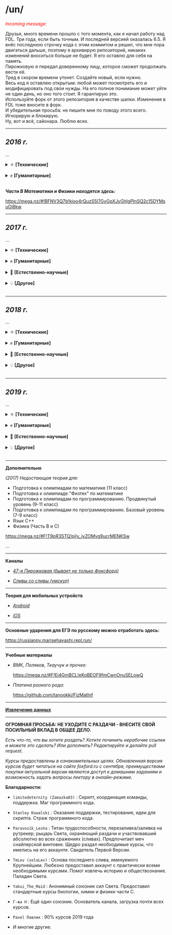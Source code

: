 ﻿# /un/

<p style="color:red"><i>Incoming message</i>:</p> Друзья, много времени прошло с того момента, как я начал работу над FDL. Три года, если быть точным. И последней версией оказалась 6.5. Я внёс последнюю строчку кода с этим коммитом и решил, что мне пора двигаться дальше, поэтому я архивирую репозиторий, никаких изменений вноситься больше не будет. Я его оставлю для себя на память. <br>
Пирожковую я передал доверенному лицу, которое сможет продолжать вести её. <br>
Тред в скором времени утонет. Создайте новый, если нужно. <br>
Весь код я оставляю открытым: любой может посмотреть его и модифицировать под свои нужды. На его полное понимание может уйти не один день, но оно того стоит. Я гарантирую это. <br>
Используйте форк от этого репозитория в качестве шапки. Изменения в FDL тоже вносите в форк.<br>
И убедительная просьба: не пишите мне по поводу этого всего. Игнорирую и блокирую. <br>
Ну, вот и всё, сайонара. Люблю всех.

---

## **_2016 г._**

...

<details>
<summary>⚛️ <b>[Технические]</b></summary>

- [Математика. Подготовка к ЕГЭ. Часть С](https://rutracker.org/forum/viewtopic.php?t=5257235)

- [Физика. Подготовка к ЕГЭ. Часть С](https://rutracker.org/forum/viewtopic.php?t=5257249)

- [Информатика. Экспресс-подготовка к ЕГЭ](https://rutracker.org/forum/viewtopic.php?t=5257220)

- [Алгебра. 10 класс](https://rutracker.org/forum/viewtopic.php?t=5427254)

- [Геометрия. 10 класс](https://rutracker.org/forum/viewtopic.php?t=5429370)

</details>
<br>
<details>
<summary>✊ <b>[Гуманитарные]</b></summary>

- [Русский Язык. Подготовка к ЕГЭ. Сочинение](https://rutracker.org/forum/viewtopic.php?t=5257263)

- [Экспресс-курс. Учи английский легко.](https://cloud.mail.ru/public/6og2/YZeFbTwYT/)

</details>
<br>

**_Части B Математики и Физики находятся здесь:_**

https://mega.nz/#!BFNV3Q7b!kioo4rQuzS5l7GyGpXJyGhlgPlnSQ2c15DYMsuOi8kw

---

## **_2017 г._**

...

<details>
<summary>⚛️ <b>[Технические]</b></summary>

- [Подготовка к ОГЭ. Физика](https://rutracker.org/forum/viewtopic.php?t=5446633)

- [Подготовка к олимпиадам. Математика. 9 класс](https://rutracker.org/forum/viewtopic.php?t=5446632)

- [Экспресс-подготовка к ОГЭ. Физика](https://rutracker.org/forum/viewtopic.php?t=5446621)

- [Подготовка к ОГЭ. Математика](https://rutracker.org/forum/viewtopic.php?t=5446635)

- [Экспресс-подготовка к ОГЭ. Математика](https://rutracker.org/forum/viewtopic.php?t=5446623)

- [Углубленный курс. Алгебра](https://rutracker.org/forum/viewtopic.php?t=5446627)

- [Углубленный курс. Геометрия](https://rutracker.org/forum/viewtopic.php?t=5446626)

- [Подготовка к олимпиадам "Физтех" по математике](https://rutracker.org/forum/viewtopic.php?t=5418196)

- [Подготовка к олимпиадам "Физтех" по физике](https://rutracker.org/forum/viewtopic.php?t=5441240)

- [Подготовка к олимпиадам по математике](https://rutracker.org/forum/viewtopic.php?t=5418108)

- [Подготовка к олимпиадам по физике](https://rutracker.org/forum/viewtopic.php?t=5442687)

- [Программирование (9-11 классы). Подготовка к олимпиадам, базовый уровень](https://rutracker.org/forum/viewtopic.php?t=5444437)

- [Программирование (9-11 классы). Подготовка к олимпиадам, продвинутый уровень](https://rutracker.org/forum/viewtopic.php?t=5417314)

- [Математика. Подготовка к ЕГЭ / Часть С](https://rutracker.org/forum/viewtopic.php?t=5417886)

- [Математика. Экспресс-подготовка к ЕГЭ / Часть С](https://rutracker.org/forum/viewtopic.php?t=5444510)

- [Математика. Экспресс-подготовка к ЕГЭ / Часть B](https://rutracker.org/forum/viewtopic.php?t=5444960)

- [Физика. Экспресс-подготовка к ЕГЭ / Часть С](https://rutracker.org/forum/viewtopic.php?t=5444953)

- [Физика. Экспресс-подготовка к ЕГЭ / Часть B](https://rutracker.org/forum/viewtopic.php?t=5444954)

- [Информатика. Подготовка к ЕГЭ](https://rutracker.org/forum/viewtopic.php?t=5417807)

- [Изучение языков С и С++ / Язык С++](https://rutracker.org/forum/viewtopic.php?t=5417828)

- [Web-программирование](https://rutracker.org/forum/viewtopic.php?t=5418437)

- [Программирование на языке Python](https://rutracker.org/forum/viewtopic.php?t=5444423)

</details>
<br>
<details>
<summary>✊ <b>[Гуманитарные]</b></summary>

- [Подготовка к ОГЭ. Обществознание](https://rutracker.org/forum/viewtopic.php?t=5446634)

- [Подготовка к олимпиадам. Обществознание](https://rutracker.org/forum/viewtopic.php?t=5446630)

- [Русский язык. Подготовка к ЕГЭ. Часть 1](https://rutracker.org/forum/viewtopic.php?t=5444409)

- [Русский язык. Экспресс-подготовка к ЕГЭ. Часть 1](https://rutracker.org/forum/viewtopic.php?t=5444957)

- [Русский язык. Сочинение. Экспресс-подготовка к ЕГЭ](https://rutracker.org/forum/viewtopic.php?t=5444449)

- [Английский язык. Подготовка к ЕГЭ](https://rutracker.org/forum/viewtopic.php?t=5444419)

- [Английский язык. Экспресс-подготовка к ЕГЭ](https://rutracker.org/forum/viewtopic.php?t=5444434)

- [Стань сильнее. Pre-Intermediate (A2-B1)](https://rutracker.org/forum/viewtopic.php?t=5444412)

- [Обществознание. Экспресс-подготовка к ЕГЭ](https://rutracker.org/forum/viewtopic.php?t=5444307)

- [Обществознание. Подготовка к ЕГЭ](https://rutracker.org/forum/viewtopic.php?t=5444303)

- [Обществознание. Подготовка к олимпиадам](https://mega.nz/#F!Vv4AmCpS!ClUpGarpD8yXyrx1MEoeLQ)

- [История. Подготовка к ЕГЭ](https://mega.nz/#F!NyxmnDzT!x9kTW9VsdY28oCT4KvNBBA)

</details>
<br>
<details>
<summary>🔬 <b>[Естественно-научные]</b></summary>

- [Биология. Подготовка к ЕГЭ](https://rutracker.org/forum/viewtopic.php?t=5438805)

- [Биология. Экспресс-подготовка к ЕГЭ](https://rutracker.org/forum/viewtopic.php?t=5444414)

- [Биология. Подготовка к олимпиадам](https://rutracker.org/forum/viewtopic.php?t=5445005)

- [Химия. Подготовка к ЕГЭ](https://rutracker.org/forum/viewtopic.php?t=5441118)

- [Химия. Подоготовка к олимпиадам](https://rutracker.org/forum/viewtopic.php?t=5444426)

- [Химия. Экспресс-подготовка к ЕГЭ](https://rutracker.org/forum/viewtopic.php?t=5444500)

</details>
<br>
<details>
<summary>💡 <b>[Другое]</b></summary>

- [Словесность. Работа с информацией](https://rutracker.org/forum/viewtopic.php?t=5446832)

- -

</details>
<br>

---

## **_2018 г._**

...

<details>
<summary>⚛️ <b>[Технические]</b></summary>

- [Подготовка к ОГЭ. Математика. 9 класс](https://cloud.mail.ru/public/95XE/g3e1XZCrE)

- Подготовка к олимпиадам. Математика. 9 класс:

  - [Видео](https://mega.nz/#F!br4g1CRb!Yi_hw2wmK4BPe7fXCQmA4Q)
  - [Д/З](https://yadi.sk/d/dNIoDTyW3ajwh7)

- [Подготовка к ОГЭ. Физика. 9 класс](https://mega.nz/#F!qfxHUA7I!vV1DaKK0-tUVxo4ocBBA3A)

- [Геометрия. Углубленный уровень. 10 класс](https://yadi.sk/d/-Rv0BQU-3aYjgM)

- Подготовка к ЕГЭ. Математика. 10 класс:

  - [Видео](https://mega.nz/#F!vagE3aCa!i20C7ttAZavCPhe4SAfqeg)
  - [Д/З](https://yadi.sk/d/Ij3LuPWs3aUjTn)

- Подготовка к ЕГЭ. Математика. C-часть:

  - [Презентации](https://mega.nz/#F!HXgwTLzQ!5VgTKJvGKh_3VxfNctx9HQ)
  - [Видео](https://mega.nz/#F!Ln40BSpa!ciyrGIRZhD6vsn-x0EMUUA)
  - [Д/З](https://yadi.sk/d/ll2e8ATk3a3xPB)

- Экспресс-подготовка к ЕГЭ. Математика. В-часть.

- Экспресс-подготовка к ЕГЭ. Математика. С-часть.

- Физика. Подготовка к ЕГЭ. С-часть:

  - [Презентации](https://mega.nz/#F!bOp2FbrJ!eR7EbmgcBX82xEVJZpY4QA)
  - [Видео](https://mega.nz/#F!vrhllCKB!Mo5ebF8JJGsULfJgu3f9Lg)
  - [Д/З](https://mega.nz/#F!nWJAHQDI!mjP9Z_C7LuSTgkZW0Nm-0w)

- [Физика. Экспресс-подготовка к ЕГЭ. С-часть](https://yadi.sk/d/JCp76aCp3aVxHd)

- [Физика. Экспресс-подготовка к ЕГЭ. В-часть](https://yadi.sk/d/jlvSYm5t3aVhqQ)

- [Математика. Подготовка к олимпиаде Физтех](https://yadi.sk/d/PFwGVYZn3aWX9x)

- Курс подготовки к олимпиадам «Ломоносов», ОММО, ПВГ по математике:

  - [Теория](https://cloud.mail.ru/public/26aB/YRvzhyJe1)
  - [Видео](https://mega.nz/#F!ezxWSCaL!3XPe3dRspzkoL74uVz_tLg)

- Физика. Подготовка к олимпиаде Физтех:

  - [Видео](https://mega.nz/#F!XWBAHQLZ!bFdDHnqx1uUq0h7gLxdfxw)
  - [Д/З](https://yadi.sk/d/h7kaU9Mj3a5fGa)

- Физика. Подготовка к олимпиадам. 10 класс:

  - [Видео](https://mega.nz/#F!nvhniQxD!5p07SQGsfjOGsZ0T-A2u1w)
  - [Д/З](https://yadi.sk/d/BzMMJBXl3aNgiv)

- [Физика. Подготовка к олимпиадам. 9 класс](https://yadi.sk/d/DNN651RR3aC5Qa)

- [Физика. Подготовка к олимпиадам. 8 класс](https://yadi.sk/d/eum01uh1tzdlcw)

- Информатика. Подготовка к ЕГЭ.

- [Информатика. Подготовка к олимпиадам](https://mega.nz/#F!zS431KpL!9J9wwxYsf49aw5Jbd-Py4Q)

- Мини-курс по математике "Векторный метод в пространстве"

- Мини-курс по математике "Логарифм и экспонента"

- [Мини-курс по математике "Теория вероятностей"](https://cloud.mail.ru/public/99iR/ydhDPcVQm)

- [Мини-курс по математике "Сравнения по модулю"](https://cloud.mail.ru/public/4qPd/N65dNQCNP)

- [Интенсивный курс по математике "Задачи с параметрами на ЕГЭ"](https://yadi.sk/d/Ban_jjxM3WbeQY)

- [Интенсивный курс по математике "Задачи по теории чисел на ЕГЭ"](https://yadi.sk/d/LfusFOrL3WbkxS)

- Мини-курс по физике "Магнетизм и электромагнитная индукция":

  - [Видео](https://yadi.sk/d/qTfLE88L3WYDwV)
  - [Д/З](https://mega.nz/#F!Di5HWB5C!6qxfCkgSms6ulB-EzThz7w)

- Мини-курс по физике "Метод потенциалов":

  - [Видео](https://cloud.mail.ru/public/9ksB/xhg2QYGsx)
  - [Д/З](https://yadi.sk/d/2pezugnf3aXrUR)

- [Мини-курс по физике "Олимпиадная механика"](https://cloud.mail.ru/public/2Eu5/zkaih3SBm)

- [Мини-курс по физике "Эксперементальный практикум по гидростатике"](https://cloud.mail.ru/public/F8Pi/TuJj8LMxm)

- [Мини-курс по физике "Эксперементальный практикум по тепловым и электрическим явлениям"](https://cloud.mail.ru/public/5vvV/qWLiAi5kx)

- Мини-курс по физике "Разные подходы к решению задач по гидростатике":

  - [Видео](https://cloud.mail.ru/public/JZCp/p3eiaBapy)
  - [Д/З](https://yadi.sk/d/oWVeHXOp3aXrUh)

- [Курс по программированию в среде "Swift Playgrounds"](https://yadi.sk/d/JMhZwtQO3Uf9aU)

- Язык Python

- [Язык С++](https://mega.nz/#F!f3ZlwYIJ!5Mc6LPZv4Z-eHkXcqZJ4Yw)

</details>
<br>
<details>
<summary>✊ <b>[Гуманитарные]</b></summary>

- [Подготовка к ОГЭ. Русский язык. 9 класс](https://cloud.mail.ru/public/Lrgj/hEMedDyVS)

- [Подготовка к олимпиадам. Русский язык. 8-11 класс](https://mega.nz/#F!DWhgXaLC!gxoZCsPOOK-0dI6kwiK_ug)

- [Курс подготовки к написанию сочинений и изложений на ОГЭ и ГВЭ 9 класс](https://cloud.mail.ru/public/GfZf/EKm5vTgbJ)

- Английский язык. Подготовка к ЕГЭ.

- [Русский язык. Экспресс-курс по подготовке к сочинению.](https://yadi.sk/d/P1Dv8v2V3WurE3)

- Русский язык. Подготовка к декабрьскому сочинению.

- [Русский язык. 1 часть.](https://cloud.mail.ru/public/151p/52H17pYrV)

- Русский язык. 1 часть - Экспресс.

- Литература. 11 класс:

  - [Видео 1](https://cloud.mail.ru/public/fW2v/tmUfA3VjJ)
  - [Видео 2](https://cloud.mail.ru/public/DVTH/vwQo4AP2P)

- [История. Подготовка к ЕГЭ.](https://mega.nz/#F!zzxk1C7C!EI3o8bquUt8cmYUOjxHHZQ)

- [История. Подготовка к ОГЭ.](https://cloud.mail.ru/public/Esxr/wePkYv1XB)

- [Подготовка к олимпиадам по праву](https://yadi.sk/d/j5coXPRF3X2dwV)

- [Обществознание. Подготовка к ЕГЭ.](https://drive.google.com/drive/u/4/folders/1LQL1AYK5R0ZmqCUagDFPq8UWz2knyh1E)

- [Обществознание. Подготовка к ОГЭ.](https://cloud.mail.ru/public/EB4p/2sQ3aiwiw)

- Обществознание. Подготовка к олимпиадам:

  - [Видео](https://yadi.sk/d/ZvZKfGJC3YtGQi)
  - [Материалы](https://yadi.sk/d/5O-mW7i63ajfhX)

</details>
<br>
<details>
<summary>🔬 <b>[Естественно-научные]</b></summary>

- [Химия. Подготовка к ЕГЭ](https://yadi.sk/d/YdnVWd7H3aWR4C)

- [Химия. Экспресс-подготовка к ЕГЭ](https://yadi.sk/d/kiXwNckX3ZBKeC)

- [Биология. Подготовка к ЕГЭ](https://yadi.sk/d/3rtloxF43aVTnp)

</details>
<br>
<details>
<summary>💡 <b>[Другое]</b></summary>

- [Финансовая грамотность и современные платежные технологии](https://yadi.sk/d/gcrg9MWI3Wveax)

- [Шахматы - Начальный уровень](https://cloud.mail.ru/public/2z81/zTmxF1w9t)

- [Серия курсов "Эмоциональный интеллект" - "Научиться учиться" и "Навыки будущего"](https://cloud.mail.ru/public/ESjC/XxmDqZGsj)

- [Основы информатики и программирования](https://cloud.mail.ru/public/DQUN/ZV3K6kVQ7)

- [Эффективное мышление на основе ТРИЗ. 7-8 класс](https://cloud.mail.ru/public/AS7U/SsBGoVsJx)

</details>
<br>

---

## **_2019 г._**

...

<details>
<summary>⚛️ <b>[Технические]</b></summary>

- [Подготовка к олимпиаде "Физтех" по математике](https://mega.nz/#F!LO5ThIyJ!O2bAf058daQ_z57fXxhpyQ)

- [Подготовка к олимпиадам «Ломоносов», ОММО, ПВГ](https://yadi.sk/d/QOIk2Kqovc0yTA)

- [Подготовка к региональному этапу Всероссийской олимпиады по математике](https://yadi.sk/d/AxRwHbEx9gJnqg)

- [Подготовка к ДВИ в МГУ по математике](https://mega.nz/#F!upoWxSpD!k1oTK1U0p6t4wLZFFS6naQ)

- [Математика. Подготовка к ЕГЭ. Часть С](https://mega.nz/#F!IZ9CDarJ!ol_8oe2BQRSWz6L3_ps8IA)

- [Математика. Подготовка к ЕГЭ. Часть Б](https://rutracker.org/forum/viewtopic.php?p=77546191)

- [Мини-курс по математике "Векторный метод в пространстве"](https://yadi.sk/d/VpO8uoXWqzfwVg)

- [Мини-курс по математике "Логарифм и экспонента"](https://yadi.sk/d/ZjwU9gwjjsRP3g)

- [Мини-курс по математике "Сравнения по модулю"](https://mega.nz/#F!wWhAzS7J!yFx74dbv66CZGLWkTiFgjQ)

- [Мини-курс по математике "Свойства пределов последовательности"](https://mega.nz/#F!tSonXY6J!GE75bbyXw7cF0P4y1yJTdg)

- [Интенсивный курс по математике "Задачи с параметрами на ЕГЭ"](https://yadi.sk/d/KBOGGfuw4EGfkA)

- [Интенсивный курс по математике "Задачи по теории чисел на ЕГЭ"](https://yadi.sk/d/p5EdqMRD8xLZBA)

- [Подготовка к олимпиадам "Физтех", "Росатом", "Ломоносов" по физике](https://mega.nz/#F!phNGGCSA!bOnNCKQqNFRuuCC6C2ceRQ)

- [Мини-курс по физике "Магнетизм и электромагнитная индукция"](https://mega.nz/#F!ckkhTIRY!D0WREaqE2jCCk8op0BfDfw)

- [Физика. Классическая астрономия](https://mega.nz/#F!dWZ3ESAJ!7AvKeNfd-dDPH9b0LwEihw)

- [Физика. Геометрическая оптика](https://mega.nz/#F!W7QUDayS!YgJiM2rU45TVpokrZTLeKQ)

- [Физика. Методы расчёта разветвлённых цепей](https://mega.nz/#F!D3QGQCKS!RCcL2gdroOETqR8CYqW-rA)

- [Физика. Тепловые явления](https://mega.nz/#F!SmQmmCjD!knIpGZMIDEXgS5rVmDUxsg)

- [Мини-курс "Экспериментальная физика"](https://mega.nz/#F!TrBk0I6R!K2DtfwTMUeVj-wddZZx-VA)

- [Физика. Кинематические связи в задачах](https://mega.nz/#F!anB2xIaZ!BwslrBueo0utACSnGXL8ZA)

- [Физика. Подготовка к ЕГЭ. Часть С](https://yadi.sk/d/xjco_AKXdTx99A)

- [Физика. Подготовка к ЕГЭ. Часть Б](https://yadi.sk/d/1oARnGevJVwAew)

- [Информатика. Экспресс-подготовка к ЕГЭ](https://t.me/joinchat/AAAAAEZLIl-XWzOC5SIpEw)

- [Информатика. Подготовка к ЕГЭ](https://mega.nz/#F!M0sWlSyK!x2o0BcBymqJ9yEF54WnIZw)

- [Программирование. Подготовка к окружному этапу олимпиады](https://yadi.sk/d/INsWH9BHTFapXQ)

- [Программирование. Подготовка к региональному этапу олимпиады](https://yadi.sk/d/MK4m1lvIM3jmIw)

- [Программирование. Курс подготовки к олимпиадам, продвинутый уровень](https://yadi.sk/d/_1HXesluVTZp9Q)

- [Языки С/С++](https://mega.nz/#F!qjIwhQ6T!vwjiDExbiiDLjTO6vsCULA)

- [Язык Python для начинающих](https://t.me/joinchat/AAAAAFFbpvBSQ0NRqvYK3g)

- [Язык Python для продолжающих](https://mega.nz/#F!uiQGUY5Y!uJaqRZ2C6IRzOYIzXyUfjQ)

- [Информатика за пределами ЕГЭ](https://mega.nz/#F!PvIQHYDD!UrgW5M6--ttg-vnnhrNbDQ)

</details>
<br>
<details>
<summary>✊ <b>[Гуманитарные]</b></summary>

- [Два выпускных сочинения - декабрьское и ЕГЭ](https://mega.nz/#F!a3xXCQKB!ScDw8eROMoq5tGW9-tyZzA)

- [Русский язык. Тест](https://mega.nz/#F!S3gTXKQL!18qfHt1NtecA3mLxfjK0Sg)

- [Подготовка к олимпиадам и международным экзаменам по английскому языку](https://mega.nz/#F!S3oCSIhC!AXXh5rl-Tt5vvZTlQ0rYhA)

- [История. Базовый уровень](https://mega.nz/#F!T7xxUKbD!Nvd5DWo2z2bXReMqmFnXDg)

- [История. Подготовка к ЕГЭ](https://mega.nz/#F!WmpTEYhS!0JNn1OGL0fq48qtWCiE5RA)

- [Обществознание. Базовый уровень](https://mega.nz/#F!wHBE3YQY!FocKT3Lt8sLUIBgACGgw3w)

- [Обществознание. Подготовка к ЕГЭ](https://mega.nz/#F!wDw3HaAZ!XtxUVJDg_eVFFBfxFqSyHQ)

- [Литература. Базовый уровень](https://mega.nz/#F!cKwGwSLB!1zdADwaRsRaqEWdkZNfJug)

- [Литература без границ. Читательский дайвинг клуб](https://mega.nz/#F!FOAXhKjR!Jn9ki9KNEDYErfN4O7Wmng)

</details>
<br>
<details>
<summary>🔬 <b>[Естественно-научные]</b></summary>

- [Химия. Базовый уровень](https://mega.nz/#F!DvZAwSaJ!-wkNQlzKPGuSeF5Yop9ogw)

- [Химия. Подготовка к ЕГЭ](https://rutracker.org/forum/viewtopic.php?t=5746100)

- [Практикум. Органическая химия](https://mega.nz/#F!23oEWSSD!kGIBxWfen7Rjt7YHrrz5OQ)

- [Практикум. Неорганическая химия](https://mega.nz/#F!PzgRUCbC!lQ_bIvGZGlDTaHXZhIYNEg)

- [Практикум. Общая химия](https://mega.nz/#F!bvBTQKpY!cq3yAgjspLMS-0GakdjUhw)

- [Практикум. Олимпиадная химия](https://mega.nz/#F!znYVGSzD!bIKrPKNjDpYIOOaPq1B0CA)

- [Биология. Базовый уровень](https://mega.nz/#F!n7AWTQrA!YYPfc_l10RaJ_Ir5liuD0w)

- [Биология. Подготовка к ЕГЭ](https://mega.nz/#F!z3whlCDI!7WllZIhXidu9yEeFnkXa_g)

- [Ботаника](https://mega.nz/#F!iuhxXYib!n6otON815nAJ0FAAXP6GuA)

</details>
<br>
<details>
<summary>💡 <b>[Другое]</b></summary>

- [Шахматы. Продвинутый уровень](https://mega.nz/#F!H6I0hY7Z!5an9b-wzH_-llTWqSZY7PA)

- [Эмоциональный интеллект - Навыки XXI века](https://drive.google.com/drive/folders/1z3RItBOKTBVg8Dglv2ek5f53PGGFX-2P?usp=sharing)

</details>
<br>

---

**Дополнительно**

_(2017) Недостающая теория для:_

- Подготовка к олимпиадам по математике (11 класс)
- Подготовка к олимпиаде "Физтех" по математике
- Подготовка к олимпиадам по программированию. Продвинутый уровень (9-11 класс)
- Подготовка к олимпиадам по программированию. Базовый уровень (7-9 класс)
- Язык С++
- Физика (Часть В и С)

https://mega.nz/#F!T9pR3STQ!pjIy_jvZOMvg9ucrMENKSw

...

---

**Каналы**

- [_47-я Пирожковая (бывает не только Фоксфорд)_](https://t.me/joinchat/AAAAAFAGr87npHU8ras3zQ)

- [_Сливы со сливы (умскул)_](https://t.me/shokavosliv)

---

**Теория для мобильных устройств**

- [_Android_](https://play.google.com/store/apps/details?id=ru.foxford.foxfordtextbook)

- [_iOS_](https://itunes.apple.com/us/app/foksford.ucebnik/id930911649?l=ru&ls=1&mt=8)

---

**Основные ударения для ЕГЭ по русскому можно отработать здесь:**

https://russianpy.marisehayashi.repl.run/

---

**Учебные материалы**

- _ВМК, Поляков, Ткаучук и прочее:_

  https://mega.nz/#F!Ei4GmBCL!eKqBEOF9fmCwnOnuSELowQ

- _Платина разного рода:_

  https://github.com/tanookki/FizMatInf

---

[**Извлечение данных**](https://github.com/limitedeternity/foxford_courses/tree/master/foxford_downloader/)

---

**ОГРОМНАЯ ПРОСЬБА: НЕ УХОДИТЕ С РАЗДАЧИ - ВНЕСИТЕ СВОЙ ПОСИЛЬНЫЙ ВКЛАД В ОБЩЕЕ ДЕЛО.**

_Есть что-то, что вы хотите раздать? Хотите починить нерабочие ссылки и можете это сделать? Или дополнить? Редактируйте и делайте pull request._

_Курсы предоставлены в ознакомительных целях. Обновленная версия курсов будет читаться на сайте foxford.ru с сентября, преимуществами покупки актуальной версии являются доступ к домашним заданиям и возможность задать вопросы лектору в онлайн-режиме._

**Благодарности:**

- `limitedeternity (Zamazka03)` : Скрипт, координация команды, поддержка. Маг программного кода.

- `Stanley Kowalski` : Оказание поддержки, тестирование, идеи для скрипта. Страж программного кода.

- `Paravozik_Lesha` : Титан трудоспособности, перезаливка/заливка на рутрекер; рыцарь Света, охраняющий раздачи и участвовавший абсолютно во всех сражениях (сливах). Предпочитает меч снайперской винтовке. Щедро раздал необходимые курсы, что имелись на его аккаунте. Свидетель Первой Версии.

- `TmLev (soloLev)` : Основа последнего слива, именуемого Крупнейшим. Любезно предоставил аккаунт с практически всеми необходимыми курсами.
  Помог извлечь историю и обществознание. Паладин Света.

- `Yakui_The_Maid` : Анонимный союзник сил Света. Предоставил стандартные курсы биологии, химии и физики части С.

- `Г-жа Н` : Ещё один союзник. Основатель канала, загрузка почти всех курсов.

- `Pavel Павлик` : 90% курсов 2019 года

- И многие другие.
